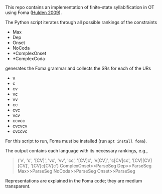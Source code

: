 This repo contains an implementation of finite-state syllabification in OT using Foma ([Hulden 2009](https://aclanthology.org/E09-2008/)).

The Python script iterates through all possible rankings of the constraints

* Max
* Dep
* Onset
* NoCoda
* *ComplexOnset
* *ComplexCoda

generates the Foma grammar and collects the SRs for each of the URs

* v
* c
* cv
* vc
* vv
* cc
* cvc
* vcv
* ccvcc
* cvcvcv
* cvccvc

For this script to run, Foma must be installed (run ``apt install foma``).

The output contains each language with its necessary rankings, e.g.,

> ('v', 'c', '[CV]', 'vc', 'vv', 'cc', '[CV]c', 'v[CV]', 'c[CV]cc', '[CV][CV][CV]', '[CV]c[CV]c')
> ComplexOnset>>ParseSeg
> Dep>>ParseSeg
> Max>>ParseSeg
> NoCoda>>ParseSeg
> Onset>>ParseSeg

Representations are explained in the Foma code; they are medium transparent.
